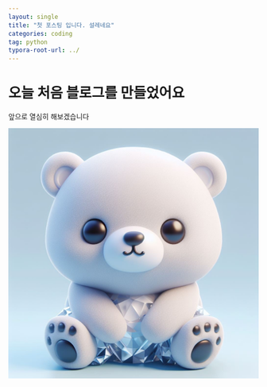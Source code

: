 ```yaml
---
layout: single
title: "첫 포스팅 입니다. 설레네요"
categories: coding
tag: python
typora-root-url: ../
---
```


# 오늘 처음 블로그를 만들었어요

앞으로 열심히 해보겠습니다

![icebear-image](/images/2024-06-11-first/icebear-image.jpg)
